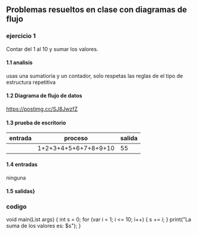 ## Problemas resueltos en clase con diagramas de flujo
### ejercicio 1
Contar del 1 al 10 y sumar los valores.
#### 1.1 analisis 
usas una sumatioria y un contador, solo respetas las reglas de el tipo de estructura repetitiva
#### 1.2 Diagrama de flujo de datos
https://postimg.cc/SJ8JwzfZ
#### 1.3 prueba de escritorio
|entrada|proceso|salida|
|------------|-------------|----------|
|           |     1+2+3+4+5+6+7+8+9+10     |      55   |

#### 1.4 entradas
ninguna
#### 1.5 salidas}
### codigo
void main(List<String> args) {
  int s = 0;
  for (var i = 1; i <= 10; i++) {
    s += i;
  }
  print("La suma de los valores es: $s");
}
